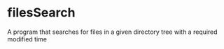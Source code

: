# filesSearch
A program that searches for files in a given directory tree with a required modified time
